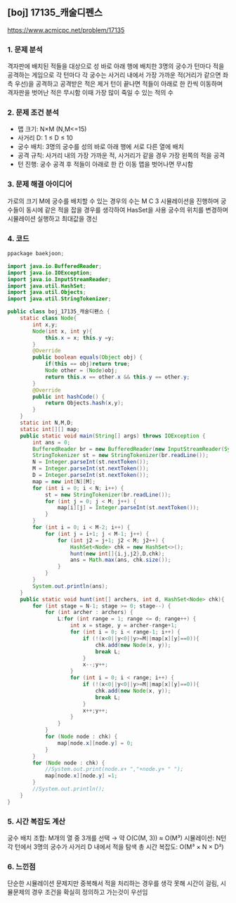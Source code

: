 ## [boj] 17135_캐술디펜스
https://www.acmicpc.net/problem/17135

### 1. 문제 분석 
격자판에 배치된 적들을 대상으로 성 바로 아래 행에 배치한 3명의 궁수가 턴마다 적을 공격하는 게임으로 각 턴마다 각 궁수는 사거리 내에서 가장 가까운 적(거리가 같으면 좌측 우선)을 공격하고 공격받은 적은 제거 턴이 끝나면 적들이 아래로 한 칸씩 이동하며 격자판을 벗어난 적은 무시함 이때 가장 많이 죽일 수 있는 적의 수

### 2. 문제 조건 분석
- 맵 크기: N×M (N,M<=15)
- 사거리 D: 1 ≤ D ≤ 10
- 궁수 배치: 3명의 궁수를 성의 바로 아래 행에 서로 다른 열에 배치
- 공격 규칙: 사거리 내의 가장 가까운 적, 사거리가 같을 경우 가장 왼쪽의 적을 공격
- 턴 진행: 궁수 공격 후 적들이 아래로 한 칸 이동 맵을 벗어나면 무시함

### 3. 문제 해결 아이디어
가로의 크기 M에 궁수를 배치할 수 있는 경우의 수는 M C 3
시뮬레이션을 진행하며 궁수들이 동시에 같은 적을 잡을 경우를 생각하여 HasSet을 사용
궁수의 위치를 변경하며 시뮬레이션 실행하고 최대값을 갱신

### 4. 코드 
```java
ppackage baekjoon;

import java.io.BufferedReader;
import java.io.IOException;
import java.io.InputStreamReader;
import java.util.HashSet;
import java.util.Objects;
import java.util.StringTokenizer;

public class boj_17135_캐술디펜스 {
    static class Node{
        int x,y;
        Node(int x, int y){
            this.x = x; this.y =y;
        }
        @Override
        public boolean equals(Object obj) {
            if(this == obj)return true;
            Node other = (Node)obj;
            return this.x == other.x && this.y == other.y;
        }
        @Override
        public int hashCode() {
            return Objects.hash(x,y);
        }
    }
    static int N,M,D;
    static int[][] map;
    public static void main(String[] args) throws IOException {
        int ans = 0;
        BufferedReader br = new BufferedReader(new InputStreamReader(System.in));
        StringTokenizer st = new StringTokenizer(br.readLine());
        N = Integer.parseInt(st.nextToken());
        M = Integer.parseInt(st.nextToken());
        D = Integer.parseInt(st.nextToken());
        map = new int[N][M];
        for (int i = 0; i < N; i++) {
            st = new StringTokenizer(br.readLine());
            for (int j = 0; j < M; j++) {
                map[i][j] = Integer.parseInt(st.nextToken());
            }
        }
        for (int i = 0; i < M-2; i++) {
            for (int j = i+1; j < M-1; j++) {
                for (int j2 = j+1; j2 < M; j2++) {
                    HashSet<Node> chk = new HashSet<>();
                    hunt(new int[]{i,j,j2},D,chk);
                    ans = Math.max(ans, chk.size());
                }
            }
        }
        System.out.println(ans);
    }
    public static void hunt(int[] archers, int d, HashSet<Node> chk){
        for (int stage = N-1; stage >= 0; stage--) {
            for (int archer : archers) {
                L:for (int range = 1; range <= d; range++) {
                    int x = stage, y = archer-range+1;
                    for (int i = 0; i < range-1; i++) {
                        if (!(x<0||y<0||y>=M||map[x][y]==0)){
                            chk.add(new Node(x, y));
                            break L;
                        }
                        x--;y++;
                    }
                    for (int i = 0; i < range; i++) {
                        if (!(x<0||y<0||y>=M||map[x][y]==0)){
                            chk.add(new Node(x, y));
                            break L;
                        }
                        x++;y++;
                    }
                }   
            }
            for (Node node : chk) {
                map[node.x][node.y] = 0;
            }
        }
        for (Node node : chk) {
            //System.out.print(node.x+ ","+node.y+ " ");
            map[node.x][node.y] =1;
        }
        //System.out.println();
    }
}


```

### 5. 시간 복잡도 계산
궁수 배치 조합: M개의 열 중 3개를 선택 → 약 O(C(M, 3)) ≈ O(M³)
시뮬레이션: N턴
각 턴에서 3명의 궁수가 사거리 D 내에서 적을 탐색
총 시간 복잡도: O(M³ × N × D²)

### 6. 느낀점
단순한 시뮬레이션 문제지만 중복해서 적을 처리하는 경우를 생각 못해 시간이 걸림, 시뮬문제의 경우 조건을 확실히 정의하고 가는것이 우선임
